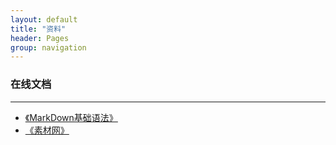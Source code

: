 ```yaml
---
layout: default
title: "资料"
header: Pages
group: navigation
---
```



### 在线文档
---

- [《MarkDown基础语法》](http://zhangjiadong.github.io/2015/11/01/MarkDown/)
- [《素材网》](http://www.xwcms.net/)
